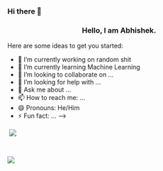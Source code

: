 ### Hi there 👋
<h3 align = 'center'>Hello, I am Abhishek.</h3>

<!--
**abmath113/abmath113** is a ✨ _special_ ✨ repository because its `README.md` (this file) appears on your GitHub profile.--->

Here are some ideas to get you started:

- 🔭 I’m currently working on random shit
- 🌱 I’m currently learning Machine Learning
- 👯 I’m looking to collaborate on ...
- 🤔 I’m looking for help with ...
- 💬 Ask me about ...
- 📫 How to reach me: ...
- 😄 Pronouns: He/Him
- ⚡ Fun fact: ...
-->
<p>&nbsp;<img align="center" src="https://github-readme-stats.vercel.app/api?username=abmath113&show_icons=true&locale=en" /></p>

<br>

<p><img align="center" src="https://github-readme-streak-stats.herokuapp.com/?user=abmath113"  /></p>
